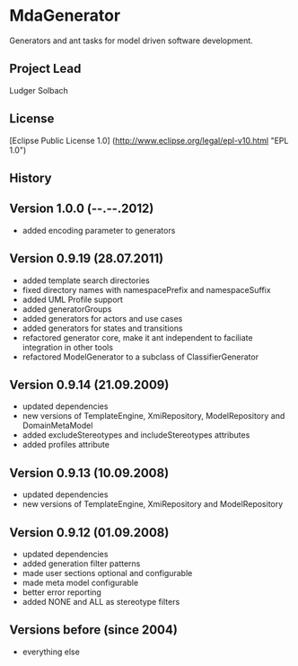 MdaGenerator
============

Generators and ant tasks for model driven software development.

Project Lead
------------
Ludger Solbach

License
-------
[Eclipse Public License 1.0] (http://www.eclipse.org/legal/epl-v10.html "EPL 1.0")

History
-------

Version 1.0.0 (--.--.2012)
-----------------------------
* added encoding parameter to generators 

Version 0.9.19 (28.07.2011)
---------------------------
* added template search directories
* fixed directory names with namespacePrefix and namespaceSuffix
* added UML Profile support
* added generatorGroups
* added generators for actors and use cases
* added generators for states and transitions
* refactored generator core, make it ant independent to faciliate integration in other tools
* refactored ModelGenerator to a subclass of ClassifierGenerator

Version 0.9.14 (21.09.2009)
---------------------------
* updated dependencies
* new versions of TemplateEngine, XmiRepository, ModelRepository and DomainMetaModel
* added excludeStereotypes and includeStereotypes attributes
* added profiles attribute

Version 0.9.13 (10.09.2008)
---------------------------
* updated dependencies
* new versions of TemplateEngine, XmiRepository and ModelRepository

Version 0.9.12 (01.09.2008)
---------------------------
* updated dependencies
* added generation filter patterns
* made user sections optional and configurable
* made meta model configurable
* better error reporting
* added NONE and ALL as stereotype filters

Versions before (since 2004)
----------------------------
* everything else
